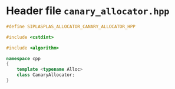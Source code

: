 # Header file `canary_allocator.hpp`

``` cpp
#define SIPLASPLAS_ALLOCATOR_CANARY_ALLOCATOR_HPP 

#include <cstdint>

#include <algorithm>

namespace cpp
{
    template <typename Alloc>
    class CanaryAllocator;
}
```
